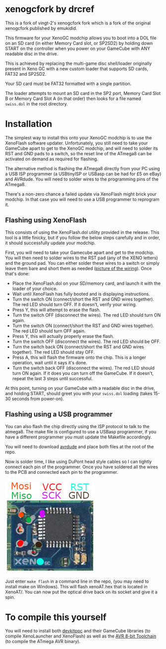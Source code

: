 # xenogcfork by drcref

This is a fork of vingt-2's xenogcfork fork which is a fork of the original xenogcfork published by emukidid.

This firmware for your XenoGC modchip allows you to boot into a DOL file on an SD card (in either Memory Card slot, or SP2SD2) by holding down START on the controller when you power on your GameCube with ANY readable disc in the drive.

This is achieved by replacing the multi-game disc shell/loader originally present in Xeno GC with a new custom loader that supports SD cards, FAT32 and SP2SD2.

Your SD card must be FAT32 formatted with a single partition.

The loader attempts to mount an SD card in the SP2 port, Memory Card Slot B or Memory Card Slot A (in that order) then looks for a file named ``swiss.dol`` in the root directory.

# Installation  

The simplest way to install this onto your XenoGC modchip is to use the XenoFlash software updater. Unfortunately, you still need to take your GameCube apart to get to the XenoGC modchip, and will need to solder its RST and GND pads to a switch, so the reset line of the ATmega8 can be activated on demand as required for flashing.

The alternative method is flashing the ATmega8 directly from your PC using a USB ISP programmer (a USBtinyISP or USBasp can be had for £5 on eBay) and AVRdude. You will need to solder wires to the programming pins of the ATmega8.

There's a non-zero chance a failed update via XenoFlash might brick your modchip. In that case you will need to use a USB programmer to reprogram it.

## Flashing using XenoFlash
This consists of using the XenoFlash.dol utility provided in the release. This tool is a little finicky, but if you follow the below steps carefully and in order, it should successfully update your modchip.

First, you will need to take your Gamecube apart and get to the modchip. You will then need to solder wires to the RST pad (any of the XENO letters) and the ground pad. You can either solder these wires to a switch or simply leave them bare and short them as needed ([picture of the wiring](software_installer_switch.jpg)). Once that's done:
  * Place the XenoFlash.dol on your SD/memory card, and launch it with the loader of your choice.
  * Wait until XenoFlash has fully booted and is displaying instructions.
  * Turn the switch ON (connect/short the RST and GND wires together). The red LED should turn OFF. If it doesn't, verify your wiring.
  * Press Y, this will attempt to erase the flash.
  * Turn the switch OFF (disconnect the wires). The red LED should turn ON again.
  * Turn the switch ON (connect/short the RST and GND wires together). The red LED should turn OFF again.
  * Press Y, this will actually properly erase the flash.
  * Turn the switch OFF (disconnect the wires). The red LED should be OFF.
  * Turn the switch back ON (connect/short the RST and GND wires together). The red LED should stay OFF.
  * Press A, this will flash the firmware onto the chip. This is a longer operation, wait until it says it's done.
  * Turn the switch back OFF (disconnect the wires). The red LED should turn ON again. If it does you can turn off the GameCube. If it doesn't, repeat the last 3 steps until successful.
 
At this point, turning on your GameCube with a readable disc in the drive, and holding START, should greet you with your ``swiss.dol`` loading (takes 15-30 seconds from power-on).

## Flashing using a USB programmer
You can also flash the chip directly using the ISP protocol to talk to the atmega8. The make file is configured to use a USBasp programmer, if you have a different programmer you must update the Makefile accordingly.

You will need to download [avrdude](https://www.nongnu.org/avrdude/) and place both files at the root of the repo.

Now is solder time, I like using DuPont head style cables so I can tightly connect each pin of the programmer. Once you have soldered all the wires to the PCB and connected each pin to the programmer.

![picture of ISP solder points](xenogc_ISP_solder_points.png)

Just enter ``make flash`` in a command line in the repo, (you may need to install make on Windows). This will flash xenoAT.hex that is located in XenoAT/. You can now put the optical drive back on its socket and give it a spin.

# To compile this yourself
You will need to install both [devkitppc](https://devkitpro.org/wiki/Getting_Started) and their GameCube libraries (to compile XenoLauncher and XenoFlash) as well as the [AVR 8-bit Toolchain](https://www.microchip.com/en-us/tools-resources/develop/microchip-studio/gcc-compilers) (to compile the ATmega AVR binary).
